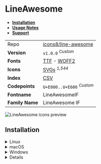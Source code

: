 # LineAwesome

- [**Installation**](#installation)
- [**Usage Notes**](#usage-notes)
- [**Support**](#support)

|                 |                                                                                                                                                                                       |
| :-------------- | ------------------------------------------------------------------------------------------------------------------------------------------------------------------------------------- |
| Repo            | [icons8/line-awesome](https://github.com/icons8/line-awesome)                                                                                                                         |
| **Version**     | `v1.0.0` <sup>_Custom_</sup>                                                                                                                                                          |
| **Fonts**       | [TTF](https://raw.githubusercontent.com/iconicFonts/if/main/fonts/TTF/LineAwesome.ttf) - [WOFF2](https://raw.githubusercontent.com/iconicFonts/if/main/fonts/WOFF2/LineAwesome.woff2) |
| **Icons**       | [SVGs](https://github.com/iconicFonts/if/tree/main/packs/LineAwesome/svgs) <sup>_1,544_</sup>                                                                                         |
| **Index**       | [CSV](https://github.com/iconicFonts/if/blob/main/indices/LineAwesome.csv)                                                                                                            |
| **Codepoints**  | `U+E000..U+E606` <sup>_Custom_</sup>                                                                                                                                                  |
| **Fontname**    | LineAwesomeIF                                                                                                                                                                         |
| **Family Name** | LineAwesome IF                                                                                                                                                                        |

<picture>
  <source media="(prefers-color-scheme: dark)" srcset="https://raw.githubusercontent.com/iconicFonts/if/main/imgs/LineAwesome_dark.png">
  <img alt="LineAwesome icons preview" src="https://raw.githubusercontent.com/iconicFonts/if/main/imgs/LineAwesome_light.png">
</picture>

## Installation

<details>

<summary>Linux</summary>

```sh
curl -o ~/.local/share/fonts/LineAwesome.ttf https://raw.githubusercontent.com/iconicFonts/if/main/fonts/TTF/LineAwesome.ttf
```

Refresh font cache:

```sh
fc-cache -f ~/.local/share/fonts
```

</details>

<details>

<summary>macOS</summary>

```sh
curl -o ~/Library/Fonts/LineAwesome.ttf https://raw.githubusercontent.com/iconicFonts/if/main/fonts/TTF/LineAwesome.ttf
```

</details>

<details>

<summary>Windows</summary>

```sh
curl -o C:\Windows\Fonts\LineAwesome.ttf https://raw.githubusercontent.com/iconicFonts/if/main/fonts/TTF/LineAwesome.ttf
```

</details>

<details>

## Usage Notes

> [!NOTE]
>
> 1.  The suffix `-solid` was removed and replaced with the suffix `-N`, where `N` represents a number, until a unique icon name was found.
> 2.  **LineAwesome** font is standalone and has its own [codepoints](https://github.com/iconicFonts/if/blob/main/indices/LineAwesome.csv), which are different from those in the [IF](https://github.com/iconicFonts/if/blob/main/indices/if.csv) font[^1].

> [!IMPORTANT]  
> The [codepoints](https://github.com/iconicFonts/if/blob/main/indices/LineAwesome.csv) for the **LineAwesome** font remain unchanged and will not alter in the future, ensuring that you can use the font safely even when new versions are released.

## Support

If you've found this project helpful, a little love goes a long way. Give it a :star: or share it around.

[^1]: The first glyph for the **LineAwesome** font starts from codepoint `E000`, while for the **iPack** font, it starts from `F6DE7`.
